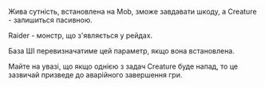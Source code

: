 Жива сутність, встановлена на Mob, зможе завдавати шкоду, а Creature - залишиться пасивною.

Raider - монстр, що з'являється у рейдах.

База ШІ перевизначатиме цей параметр, якщо вона встановлена.

Майте на увазі, що якщо однією з задач Creature буде напад, то це зазвичай призведе до аварійного завершення гри.